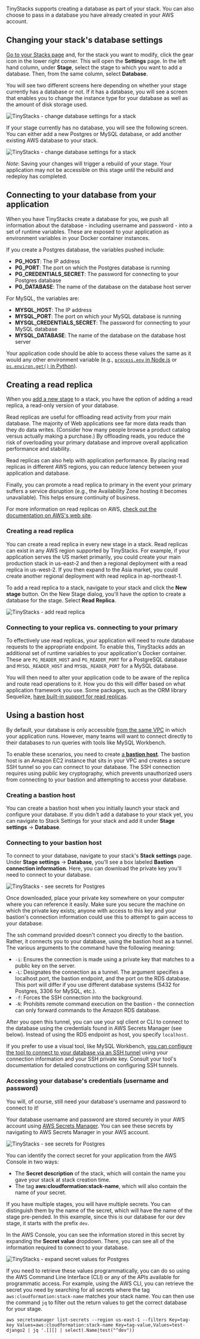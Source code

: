 TinyStacks supports creating a database as part of your stack. You can also choose to pass in a database you have already created in your AWS account. 

## Changing your stack's database settings

<a href="https://tinystacks.com/stacks/" target="_blank">Go to your Stacks page</a> and, for the stack you want to modify, click the gear icon in the lower right corner. This will open the **Settings** page. In the left hand column, under **Stage**, select the stage to which you want to add a database. Then, from the same column, select **Database**. 

You will see two different screens here depending on whether your stage currently has a database or not. If it has a database, you will see a screen that enables you to change the instance type for your database as well as the amount of disk storage used. 

![TinyStacks - change database settings for a stack](img/tinystacks-database-1.png)

If your stage currently has no database, you will see the following screen. You can either add a new Postgres or MySQL database, or add another existing AWS database to your stack. 

![TinyStacks - change database settings for a stack](img/tinystacks-database-2.png)

*Note*: Saving your changes will trigger a rebuild of your stage. Your application may not be accessible on this stage until the rebuild and redeploy has completed. 

## Connecting to your database from your application

When you have TinyStacks create a database for you, we push all information about the database - including username and password - into a set of runtime variables. These are exposed to your application as environment variables in your Docker container instances. 

If you create a Postgres database, the variables pushed include: 

* **PG_HOST**: The IP address
* **PG_PORT**: The port on which the Postgres database is running
* **PG_CREDENTIALS_SECRET**: The password for connecting to your Postgres database
* **PG_DATABASE**: The name of the database on the database host server

For MySQL, the variables are:

* **MYSQL_HOST**: The IP address
* **MYSQL_PORT**: The port on which your MySQL database is running
* **MYSQL_CREDENTIALS_SECRET**: The password for connecting to your MySQL database
* **MYSQL_DATABASE**: The name of the database on the database host server

Your application code should be able to access these values the same as it would any other environment variable (e.g., <a href="https://nodejs.dev/learn/how-to-read-environment-variables-from-nodejs" target="_blank">`process.env` in Node.js</a> or <a href="https://www.nylas.com/blog/making-use-of-environment-variables-in-python/" target="_blank">`os.environ.get()` in Python</a>).

## Creating a read replica

When you [add a new stage](stages.md) to a stack, you have the option of adding a read replica, a read-only version of your database. 

Read replicas are useful for offloading read activity from your main database. The majority of Web applications see far more data reads than they do data writes. (Consider how many people browse a product catalog versus actually making a purchase.) By offloading reads, you reduce the risk of overloading your primary database and improve overall application performance and stability. 

Read replicas can also help with application performance. By placing read replicas in different AWS regions, you can reduce latency between your application and database. 

Finally, you can promote a read replica to primary in the event your primary suffers a service disruption (e.g., the Availability Zone hosting it becomes unavailable). This helps ensure continuity of business.

For more information on read replicas on AWS, <a href="https://aws.amazon.com/rds/features/read-replicas/" target="_blank">check out the documentation on AWS's web site</a>. 

### Creating a read replica

You can create a read replica in every new stage in a stack. Read replicas can exist in any AWS region supported by TinyStacks. For example, if your application serves the US market primarily, you could create your main production stack in us-east-2 and then a regional deployment with a read replica in us-west-2. If you then expand to the Asia market, you could create another regional deployment with read replica in ap-northeast-1. 

To add a read replica to a stack, navigate to your stack and click the **New stage** button. On the New Stage dialog, you'll have the option to create a database for the stage. Select **Read Replica**.

![TinyStacks - add read replica](img/add-read-replica.png)

### Connecting to your replica vs. connecting to your primary

To effectively use read replicas, your application will need to route database requests to the appropriate endpoint. To enable this, TinyStacks adds an additional set of runtime variables to your application's Docker container. These are `PG_READER_HOST` and `PG_READER_PORT` for a PostgreSQL database and `MYSQL_READER_HOST` and `MYSQL_READER_PORT` for a MySQL database. 

You will then need to alter your application code to be aware of the replica and route read operations to it. How you do this will differ based on what application framework you use. Some packages, such as the ORM library Sequelize, <a href="https://sequelize.org/docs/v6/other-topics/read-replication/" target="_blank">have built-in support for read replicas</a>.

## Using a bastion host

By default, your database is only accessible [from the same VPC](networking.md) in which your application runs. However, many teams will want to connect directly to their databases to run queries with tools like MySQL Workbench. 

To enable these scenarios, you need to create <a href="https://aws.amazon.com/premiumsupport/knowledge-center/rds-connect-using-bastion-host-linux/" target="_blank">a **bastion host**</a>. The bastion host is an Amazon EC2 instance that sits in your VPC and creates a secure SSH tunnel so you can connect to your database. The SSH connection requires using public key cryptography, which prevents unauthorized users from connecting to your bastion and attempting to access your database. 

### Creating a bastion host

You can create a bastion host when you initially launch your stack and configure your database. If you didn't add a database to your stack yet, you can navigate to Stack Settings for your stack and add it under **Stage settings** -> **Database**.

### Connecting to your bastion host 

To connect to your database, navigate to your stack's **Stack settings** page. Under **Stage settings** -> **Database**, you'll see a box labeled **Bastion connection information**. Here, you can download the private key you'll need to connect to your database. 

![TinyStacks - see secrets for Postgres](img/db-bastion-key-download.png)

Once downloaded, place your private key somewhere on your computer where you can reference it easily. Make sure you secure the machine on which the private key exists; anyone with access to this key and your bastion's connection information could use this to attempt to gain access to your database. 

The ssh command provided doesn't connect you directly to the bastion. Rather, it connects you to your database, using the bastion host as a tunnel. The various arguments to the command have the following meaning: 

* `-i`: Ensures the connection is made using a private key that matches to a public key on the server.
* `-L`: Designates the connection as a tunnel. The argument specifies a localhost port, the bastion endpoint, and the port on the RDS database. This port will differ if you use different database systems (5432 for Postgres, 3306 for MySQL, etc.). 
* `-f`: Forces the SSH connection into the background. 
* `-N`: Prohibits remote command execution on the bastion - the connection can only forward commands to the Amazon RDS database. 

After you open this tunnel, you can use your sql client or CLI to connect to the database using the credentials found in AWS Secrets Manager (see below). Instead of using the RDS endpoint as host, you specify `localhost`. 

If you prefer to use a visual tool, like MySQL Workbench, <a href="https://dev.mysql.com/doc/workbench/en/wb-mysql-connections-methods-ssh.html" target="_blank">you can configure the tool to connect to your database via an SSH tunnel</a> using your connection information and your SSH private key. Consult your tool's documentation for detailed constructions on configuring SSH tunnels.

### Accessing your database's credentials (username and password)

You will, of course, still need your database's username and password to connect to it!

Your database username and password are stored securely in your AWS account using <a href="https://console.aws.amazon.com/secretsmanager/" target="_blank">AWS Secrets Manager</a>. You can see these secrets by navigating to AWS Secrets Manager in your AWS account. 

![TinyStacks - see secrets for Postgres](img/tinystacks-secrets-1.png)

You can identify the correct secret for your application from the AWS Console in two ways: 

* The **Secret description** of the stack, which will contain the name you gave your stack at stack creation time. 
* The tag **aws:cloudformation:stack-name**, which will also contain the name of your secret. 

If you have multiple stages, you will have multiple secrets. You can distinguish them by the name of the secret, which will have the name of the stage pre-pended. In this example, since this is our database for our dev stage, it starts with the prefix `dev`. 

In the AWS Console, you can see the information stored in this secret by expanding the **Secret value** dropdown. There, you can see all of the information required to connect to your database. 

![TinyStacks - expand secret values for Postgres](img/tinystacks-secrets-2.png)

If you need to retrieve these values programmatically, you can do so using the AWS Command Line Interface (CLI) or any of the APIs available for programmatic access. For example, using the AWS CLI, you can retrieve the secret you need by searching for all secrets where the tag `aws:cloudformation:stack-name` matches your stack name. You can then use the command `jq` to filter out the return values to get the correct database for your stage. 

```
aws secretsmanager list-secrets --region us-east-1 --filters Key=tag-key Values=aws:cloudformation:stack-name Key=tag-value,Values=test-django2 | jq '.[][] | select(.Name|test("^dev"))
```